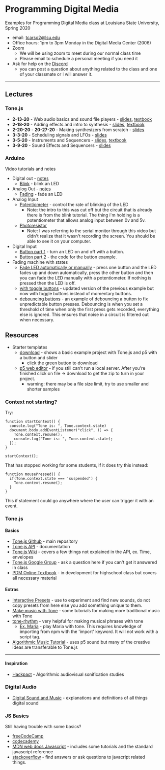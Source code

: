 # Programming Digital Media

Examples for Programming Digital Media class at Louisiana State University, Spring 2020

- email: <tcarso2@lsu.edu>   
- Office hours: 1pm to 3pm Monday in the Digital Media Center (2006)
- Zoom
  - We will be using zoom to meet during our normal class time 
  - Please email to schedule a personal meeting if you need it
- Ask for help on the [Discord](https://discord.gg/jzG8rS)
  -  you can post a question about anything related to the class and one of your classmate or I will answer it. 
  

---

## Lectures
### Tone.js
- **2-13-20** - Web audio basics and sound file players - [slides](https://lsu-pdm-2020.netlify.com/week_1_t/_site/#/), [textbook](https://pdm.lsupathways.org/3_audio/1_sampler/1_lesson_1/)
- **2-18-20** - Adding effects and intro to synthesis - [slides](https://lsu-pdm-2020.netlify.com/week_1_th/_site/#/), [textbook](https://pdm.lsupathways.org/3_audio/1_sampler/2_lesson_2/)
- **2-20-20** - **20-27-20**  - Making synthesizers from scratch - [slides](https://lsu-pdm-2020.netlify.com/week_2_t/_site/#/)
- **3-3-20** - Scheduling signals and LFOs - [slides](https://lsu-pdm-2020.netlify.com/week_2_th/_site/#/)
- **3-5-20** - Instruments and Sequencers - [slides](https://lsu-pdm-2020.netlify.com/week_3_t/_site/#/), [textbook](https://pdm.lsupathways.org/3_audio/2_synthsandmusic/2_lesson_2/)
- **3-9-20** - Sound Effects and Sequencers - [slides](https://lsu-pdm-2020.netlify.com/week_3_th/_site/#/)
<!-- - **3-6-19** - Rhythm / Scales / Tuning / Distributed smartphone music - [slides](https://lsu-pdm-2019.netlify.com/week_4_t/_static/#/) -->

### Arduino

Video tutorials and notes

* Digital out - [notes](Hardware_Week_1_Th)
    * [Blink](https://www.youtube.com/watch?v=5vkuxBmWNDo) - blink an LED
* Analog Out - [notes](Hardware_Week_2_T)
    * [Fading](https://www.youtube.com/watch?v=vd93XYizHJ8) - fade an LED
* Analog Input 
  * [Potentiometer](https://youtu.be/tU6CDI3UI34) - control the rate of blinking of the LED
      * Note: the intro to this was cut off but the circuit that is already there is from the blink tutorial. The thing i'm holding is a potentiometer that allows analog input between 0v and 5v.
  * [Photoresistor](https://youtu.be/0vB-MQ8Xu80)
    * Note: I was referring to the serial monitor through this video but didn't realize that it wasn't recording the screen. You should be able to see it on your computer.
* Digital Input
  * [Button part 1](https://youtu.be/70QLvamyvLY) - turn an LED on and off with a button.
  * [Button part 2](https://youtu.be/O-ag-6QlpDA) - the code for the button example. 
* Fading machine with states
  * [Fade LED automatically or manually](https://youtu.be/JDvBIzrUiPI) - press one button and the LED fades up and down automatically, press the other button and then you can fade the LED manually with a potentiometer. If nothing is pressed then the LED is off.  
  * [with toggle buttons](https://youtu.be/VrVjUOgyflo) - updated version of the previous example but now with toggle buttons instead of momentary buttons. 
  * [debouncing buttons](https://youtu.be/BJc8L2R014s) - an example of debouncing a button to fix unpredictable button presses. Debouncing is when you set a threshold of time when only the first press gets recorded, everything else is ignored. This ensures that noise in a circuit is filtered out when necessary. 

## Resources

- Starter templates
  - [download](https://github.com/tatecarson/tonejs-p5j-starter-template) - shows a basic example project with Tone.js and p5 with a button and slider
    - click the green button to download
  - [p5 web editor](https://editor.p5js.org/tcarso2/sketches/MMvCDJ0C) - if you still can't run a local server. After you're finished click on file -> download to get the zip to turn in your project. 
    - warning: there may be a file size limit, try to use smaller and shorter samples 

### Context not starting? 

Try: 
```
function startContext() {
  console.log("Tone is: ", Tone.context.state)
  document.body.addEventListener("click", () => {
    Tone.context.resume();
    console.log("Tone is: ", Tone.context.state);
  });
}

startContext(); 
```

That has stopped working for some students, if it does try this instead: 
```
function mousePressed() {
  if(Tone.context.state === 'suspended') {
    Tone.context.resume();
  }
}
```

This if statement could go anywhere where the user can trigger it with an event. 

### Tone.js

#### Basics

- [Tone.js Github](https://github.com/Tonejs/Tone.js) - main repository
- [Tone.js API](https://tonejs.github.io/docs/) - documentation
- [Tone.js Wiki](https://github.com/Tonejs/Tone.js/wiki) - covers a few things not explained in the API, ex. Time, envelopes 
- [Tone.js Google Group](https://groups.google.com/forum/#!forum/tonejs) - ask a question here if you can't get it answered in class
- [PDM Online Textbook](https://pdm.lsupathways.org/) - in development for highschool class but covers all necessary material

#### Extras

- [Interactive Presets](https://www.guitarland.com/MusicTheoryWithToneJS/Presets-gh-pages/) - use to experiment and find new sounds, do not copy presets from here else you add something unique to them. 
- [Make music with Tone](https://www.guitarland.com/MusicTheoryWithToneJS/TonejsSetup.html) - some tutorials for making more traditional music with Tone
- [tone-rhythm](https://github.com/scraggo/tone-rhythm) - very helpful for making musical phrases with tone
  - [Ex. Maria](https://codesandbox.io/s/qzq0lvpq0w) - play Maria with tone. This requires knowledge of importing from npm with the 'import' keyword. It will not work with a script tag.
- [Algorithmic Music Tutorial](https://junshern.github.io/algorithmic-music-tutorial/) - uses p5 sound but many of the creative ideas are transferable to Tone.js
---
#### Inspiration

- [Hackpact](https://stc.github.io/HackPact/) - Algorithmic audiovisual sonification studies


### Digital Audio

- [Digital Sound and Music](http://digitalsoundandmusic.com/curriculum/) - explanations and definitions of all things digital sound

### JS Basics

Still having trouble with some basics? 

- [freeCodeCamp](https://www.freecodecamp.org/)
- [codecademy](https://www.codecademy.com/learn/introduction-to-javascript)
- [MDN web docs Javascript](https://developer.mozilla.org/en-US/docs/Web/JavaScript) - includes some tutorials and the standard javascript reference 
- [stackoverflow](https://stackoverflow.com/) - find answers or ask questions to javacript related things. 